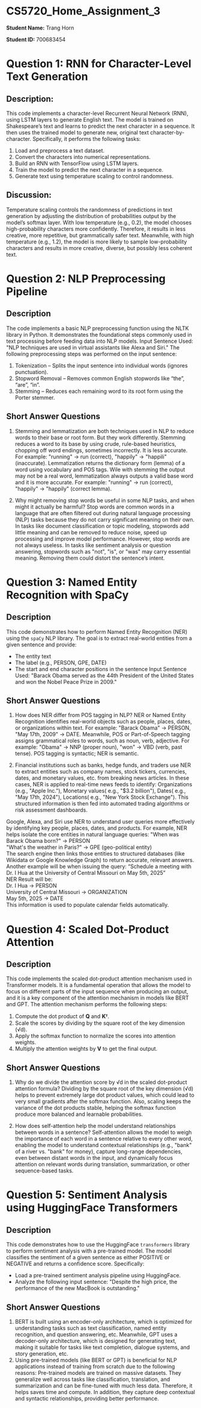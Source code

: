 # CS5720_Home_Assignment_3
**Student Name:** Trang Horn

**Student ID:** 700683454

# Question 1: RNN for Character-Level Text Generation 

## Description:

This code implements a character-level Recurrent Neural Network (RNN), using LSTM layers to generate English text. The model is trained on Shakespeare’s text and learns to predict the next character in a sequence. It then uses the trained model to generate new, original text character-by-character. Specifically, it performs the following tasks:
1. Load and preprocess a text dataset.
2. Convert the characters into numerical representations.
3. Build an RNN with TensorFlow using LSTM layers.
4. Train the model to predict the next character in a sequence.
5. Generate text using temperature scaling to control randomness.

## Discussion:
Temperature scaling controls the randomness of predictions in text generation by adjusting the distribution of probabilities output by the model’s softmax layer. With low temperature (e.g., 0.2), the model chooses high-probability characters more confidently. Therefore, it results in less creative, more repetitive, but grammatically safer text. Meanwhile, with high temperature (e.g., 1.2), the model is more likely to sample low-probability characters and results in more creative, diverse, but possibly less coherent text.

# Question 2: NLP Preprocessing Pipeline

## Description
The code implements a basic NLP preprocessing function using the NLTK library in Python. It demonstrates the foundational steps commonly used in text processing before feeding data into NLP models.
Input Sentence Used:
"NLP techniques are used in virtual assistants like Alexa and Siri."
The following preprocessing steps was performed on the input sentence:
1. Tokenization – Splits the input sentence into individual words (ignores punctuation).
2. Stopword Removal – Removes common English stopwords like “the”, “are”, “in”.
3. Stemming – Reduces each remaining word to its root form using the Porter stemmer.

## Short Answer Questions
1. Stemming and lemmatization are both techniques used in NLP to reduce words to their base or root form. But they work differently. Stemming reduces a word to its base by using crude, rule-based heuristics, chopping off word endings, sometimes incorrectly. It is less accurate. For example: "running" → run (correct), "happily" → "happili" (inaccurate).
Lemmatization returns the dictionary form (lemma) of a word using vocabulary and POS tags. Wile with stemming the output may not be a real word, lemmatization always outputs a valid base word and it is more accurate. For example: "running" → run (correct), "happily" → "happily" (correct lemma).

2. Why might removing stop words be useful in some NLP tasks, and when might it actually be harmful?
Stop words are common words in a language that are often filtered out during natural language processing (NLP) tasks because they do not carry significant meaning on their own. In tasks like document classification or topic modeling, stopwords add little meaning and can be removed to reduce noise, speed up processing and improve model performance. However, stop words are not always useless. In tasks like sentiment analysis or question answering, stopwords such as "not", "is", or "was" may carry essential meaning. Removing them could distort the sentence’s intent.

# Question 3: Named Entity Recognition with SpaCy 

## Description
This code demonstrates how to perform Named Entity Recognition (NER) using the `spaCy` NLP library. The goal is to extract real-world entities from a given sentence and provide:
- The entity text
- The label (e.g., PERSON, GPE, DATE)
- The start and end character positions in the sentence
Input Sentence Used:
"Barack Obama served as the 44th President of the United States and won the Nobel Peace Prize in 2009."

## Short Answer Questions
1. How does NER differ from POS tagging in NLP?
NER or Named Entity Recognition identifies real-world objects such as people, places, dates, or organizations within text. For example: "Barack Obama" → PERSON, "May 17th, 2009" → DATE. 
Meanwhile, POS or Part-of-Speech tagging assigns grammatical roles to words, such as noun, verb, adjective. For example: "Obama" → NNP (proper noun), "won" → VBD (verb, past tense). 
POS tagging is syntactic; NER is semantic.

2. Financial institutions such as banks, hedge funds, and traders use NER to extract entities such as company names, stock tickers, currencies, dates, and monetary values, etc. from breaking news articles. In these cases, NER is applied to real-time news feeds to identify: Organizations (e.g., "Apple Inc."), Monetary values( e.g., "$3.2 billion"), Dates( e.g., "May 17th, 2024"), Locations( e.g., "New York Stock Exchange"). This structured information is then fed into automated trading algorithms or risk assessment dashboards.
   
  Google, Alexa, and Siri use NER to understand user queries more effectively by identifying key people, places, dates, and products. For example, NER helps isolate the core entities in natural language queries:
  "When was Barack Obama born?" → PERSON  
  "What's the weather in Paris?" → GPE (geo-political entity)  
  The search engine then links those entities to structured databases (like Wikidata or Google Knowledge Graph) to return accurate, relevant answers.
  Another example will be when issuing the query: “Schedule a meeting with Dr. I Hua at the University of Central Missouri on May 5th, 2025”  
  NER Result will be:  
  Dr. I Hua → PERSON  
  University of Central Missouri → ORGANIZATION  
  May 5th, 2025 → DATE  
  This information is used to populate calendar fields automatically.

# Question 4: Scaled Dot-Product Attention 

## Description
This code implements the scaled dot-product attention mechanism used in Transformer models. It is a fundamental operation that allows the model to focus on different parts of the input sequence when producing an output, and it is a key component of the attention mechanism in models like BERT and GPT.
The attention mechanism performs the following steps:
1. Compute the dot product of **Q** and **Kᵀ**.
2. Scale the scores by dividing by the square root of the key dimension (√d).
3. Apply the softmax function to normalize the scores into attention weights.
4. Multiply the attention weights by **V** to get the final output.

## Short Answer Questions
1. Why do we divide the attention score by √d in the scaled dot-product attention formula?
Dividing by the square root of the key dimension (√d) helps to prevent extremely large dot product values, which could lead to very small gradients after the softmax function.  Also, scaling keeps the variance of the dot products stable, helping the softmax function produce more balanced and learnable probabilities.

2. How does self-attention help the model understand relationships between words in a sentence?
Self-attention allows the model to weigh the importance of each word in a sentence relative to every other word, enabling the model to understand contextual relationships (e.g., "bank" of a river vs. "bank" for money), capture long-range dependencies, even between distant words in the input, and dynamically focus attention on relevant words during translation, summarization, or other sequence-based tasks.

# Question 5: Sentiment Analysis using HuggingFace Transformers

## Description
This code demonstrates how to use the HuggingFace `transformers` library to perform sentiment analysis with a pre-trained model. The model classifies the sentiment of a given sentence as either POSITIVE or NEGATIVE and returns a confidence score. Specifically:
- Load a pre-trained sentiment analysis pipeline using HuggingFace.
- Analyze the following input sentence: 
  "Despite the high price, the performance of the new MacBook is outstanding."

## Short Answer Questions
1. BERT is built using an encoder-only architecture, which is optimized for understanding tasks such as text classification, named entity recognition, and question answering, etc. Meanwhile, GPT uses a decoder-only architecture, which is designed for generating text, making it suitable for tasks like text completion, dialogue systems, and story generation, etc.
2. Using pre-trained models (like BERT or GPT) is beneficial for NLP applications instead of training from scratch due to the following reasons:
 Pre-trained models are trained on massive datasets. They generalize well across tasks like classification, translation, and summarization and can be fine-tuned with much less data. Therefore, it helps saves time and compute. In addition, they capture deep contextual and syntactic relationships, providing better performance.

